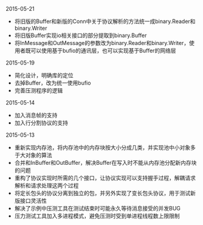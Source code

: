 2015-05-21

* 将旧版的Buffer和新版的Conn中关于协议解析的方法统一成binary.Reader和binary.Writer
* 将旧版Buffer实现io相关接口的部分提取到binary.Buffer
* 将InMessage和OutMessage的参数改为binary.Reader和binary.Writer，使用者既可以使用基于bufio的通讯层，也可以实现基于Buffer的网络层

2015-05-19

* 简化设计，明确库的定位
* 去掉Buffer，改为统一使用bufio
* 完善压测程序的逻辑

2015-05-14

* 加入消息帧的支持
* 加入行分割协议的支持

2015-05-13

* 重新实现内存池，将内存池中的内存块按大小分成几类，并实现池中小对象多于大对象的算法
* 合并和InBuffer和OutBuffer，解决Buffer在写入时不能从内存池分配新内存块的问题
* 重构了协议实现时所需的几个接口，让协议实现可以支持握手过程，解耦请求解析和请求处理这两个过程
* 将定长包头的协议分离到独立的包，并另外实现了变长包头协议，用于测试新版接口灵活性
* 解决了示例中压测工具在测试结束时可能永久等待消息接受的并发BUG
* 压力测试工具加入多进程模式，避免压测时受到单进程线程数上限限制